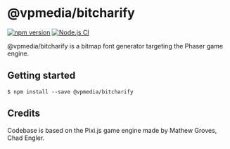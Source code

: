 # @vpmedia/bitcharify

[![npm version](https://badge.fury.io/js/@vpmedia%2Fbitcharify.svg?v=1.14.0)](https://badge.fury.io/js/@vpmedia%2Fbitcharify)
[![Node.js CI](https://github.com/vpmedia/bitcharify/actions/workflows/ci.yml/badge.svg)](https://github.com/vpmedia/bitcharify/actions/workflows/ci.yml)

@vpmedia/bitcharify is a bitmap font generator targeting the Phaser game engine.

## Getting started

    $ npm install --save @vpmedia/bitcharify

## Credits

Codebase is based on the Pixi.js game engine made by Mathew Groves, Chad Engler.
